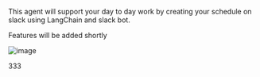 This agent will support your day to day work by creating your schedule on slack using LangChain and slack bot.

Features will be added shortly

![image](https://github.com/user-attachments/assets/b4a17861-644a-42be-9fca-3711474f86e6)


333
